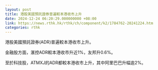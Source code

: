 ```yaml
---
layout: post
title: 港股美國預託證券普遍較本港收市上升
date: 2024-12-24 06:20:29.000000000 +08:00
link: https://news.rthk.hk/rthk/ch/component/k2/1784762-20241224.htm
categories: rthk
---
```


港股美國預託證券(ADR)普遍較本港收市上升。

金融股方面，滙控ADR較本港收市升近1%，友邦升0.6%。

至於科技股，ATMXJ的ADR都較本港收市上升，其中阿里巴巴升幅逾2%。
